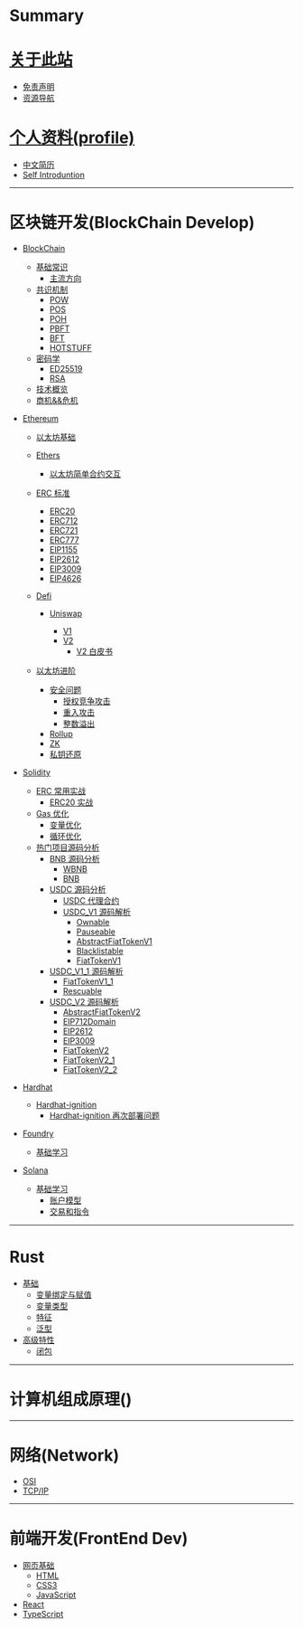 # Summary

# [关于此站]()

- [免责声明](README.md)
- [资源导航](Resources.md)

# [个人资料(profile)]()

- [中文简历](./Personal/简历.md)
- [Self Introduntion](./Personal/resume.md)

---

# 区块链开发(BlockChain Develop)

- [BlockChain](./BlockChain/General/blockchain.md)
  - [基础常识](./BlockChain/General/BasicOfBlockchain.md)
    - [主流方向](./BlockChain/General/Mainstream_direction.md)
  - [共识机制](./BlockChain/General/Consensus/consensus.md)
    - [POW](./BlockChain/General/Consensus/pow.md)
    - [POS](./BlockChain/General/Consensus/pos.md)
    - [POH](./BlockChain/General/Consensus/poh.md)
    - [PBFT](./BlockChain/General/Consensus/pbft.md)
    - [BFT](./BlockChain/General/Consensus/bft.md)
    - [HOTSTUFF](./BlockChain/General/Consensus/hotstuff.md)
  - [密码学](./BlockChain/cryptography/cryptography.md)
    - [ED25519](./BlockChain/cryptography/ED25519/ED25519.md)
    - [RSA](./BlockChain/cryptography/RSA/RSA.md)
  - [技术概览](./BlockChain/./General/TechGuides/techguides.md)
  - [商机&&危机]()
- [Ethereum](./BlockChain/Ethereum/ethereum.md)

  - [以太坊基础](./BlockChain/Ethereum/Basic/EthereumBasic.md)
  - [Ethers]()
    - [以太坊简单合约交互]()
  - [ERC 标准](./BlockChain/Ethereum/ERC/ERC.md)
    - [ERC20](./BlockChain/Ethereum/ERC/ERC20.md)
    - [ERC712](./BlockChain/Ethereum/ERC/ERC712.md)
    - [ERC721](./BlockChain/Ethereum/ERC/ERC721.md)
    - [ERC777](./BlockChain/Ethereum/ERC/ERC777.md)
    - [EIP1155](./BlockChain/Ethereum/ERC/ERC1155.md)
    - [EIP2612](./BlockChain/Ethereum/ERC/ERC2612.md)
    - [EIP3009](./BlockChain/Ethereum/ERC/ERC3009.md)
    - [EIP4626](./BlockChain/Ethereum/ERC/ERC4626.md)
  - [Defi]()

    - [Uniswap](./BlockChain/Ethereum/Defi/Uniswap/uniswap.md)

      - [V1](./BlockChain/Ethereum/Defi/Uniswap/V1/uniswapv1.md)
      - [V2](./BlockChain/Ethereum/Defi/Uniswap/V2/uniswapv2.md)
        - [V2 白皮书](./BlockChain/Ethereum/Defi/Uniswap/V2/whitepaper/uniswapV2whitepaper.md)

  - [以太坊进阶]()
    - [安全问题]()
      - [授权竞争攻击](./BlockChain/Ethereum/Advanced/SafetyProblems/authorizeAttack/authorizeRaceAttack.md)
      - [重入攻击](./BlockChain/Ethereum/Advanced/SafetyProblems/reentrancyAttack/reentrancyAttack.md)
      - [整数溢出](.//BlockChain/Ethereum/Advanced/SafetyProblems/integerOverflow/overflow.md)
    - [Rollup](./BlockChain/Ethereum/Advanced/Rollup.md)
    - [ZK](./BlockChain/Ethereum/Advanced/ZK.md)
    - [私钥还原](./BlockChain/Ethereum/Advanced/PrivatekeyCovert.md)

- [Solidity]()

  - [ERC 常用实战](./BlockChain/Ethereum/Solidity/Basic/ErcImplementation/ErcImplementation.md)
    - [ERC20 实战](./BlockChain/Ethereum/Solidity/Basic/ErcImplementation/ERC20/CustomizedERC20V1.md)
  - [Gas 优化](./BlockChain/Ethereum/Solidity/GasOptimization/gasOptimization.md)
    - [变量优化](./BlockChain/Ethereum/Solidity/GasOptimization/variables/variables.md)
    - [循环优化](./BlockChain/Ethereum/Solidity/GasOptimization/loop/loop.md)
  - [热门项目源码分析]()
    - [BNB 源码分析]()
      - [WBNB](./BlockChain/Ethereum/Solidity/SourceCodeAnalysis/BNB/WBNB/WBNB.md)
      - [BNB](./BlockChain/Ethereum/Solidity/SourceCodeAnalysis/BNB/BNB-ETH/BNB.md)
    - [USDC 源码分析](./BlockChain/Ethereum/Solidity/SourceCodeAnalysis/USDC/USDC.md)
      - [USDC 代理合约](./BlockChain/Ethereum/Solidity/SourceCodeAnalysis/USDC/FiatTokenProxy/FiatTokenProxy.md)
      - [USDC_V1 源码解析](./BlockChain/Ethereum/Solidity/SourceCodeAnalysis/USDC/V1/USDCV1.md)
        - [Ownable](./BlockChain/Ethereum/Solidity/SourceCodeAnalysis/USDC/V1/sourcecode/Ownable/Ownable.md)
        - [Pauseable](./BlockChain/Ethereum/Solidity/SourceCodeAnalysis/USDC/V1/sourcecode/Pauseable/Pauseable.md)
        - [AbstractFiatTokenV1](./BlockChain/Ethereum/Solidity/SourceCodeAnalysis/USDC/V1/sourcecode/AbstractFiatTokenV1/AbstractFiatTokenV1.md)
        - [Blacklistable](./BlockChain/Ethereum/Solidity/SourceCodeAnalysis/USDC/V1/sourcecode/Blacklistable/Blacklistable.md)
        - [FiatTokenV1](./BlockChain/Ethereum/Solidity/SourceCodeAnalysis/USDC/V1/sourcecode/FiatTokenV1/FiatTokenV1.md)
    - [USDC_V1_1 源码解析](./BlockChain/Ethereum/Solidity/SourceCodeAnalysis/USDC/V1.1/USDCV1_1.md)
      - [FiatTokenV1_1](./BlockChain/Ethereum/Solidity/SourceCodeAnalysis/USDC/V1.1/sourcecode/FiatTokenV1_1/FiatTokenV1_1.md)
      - [Rescuable](./BlockChain/Ethereum/Solidity/SourceCodeAnalysis/USDC/V1.1/sourcecode/Rescuable/Rescuable.md)
    - [USDC_V2 源码解析](./BlockChain/Ethereum/Solidity/SourceCodeAnalysis/USDC/V2/USDCV2.md)
      - [AbstractFiatTokenV2](./BlockChain/Ethereum/Solidity/SourceCodeAnalysis/USDC/V2/sourcecode/AbstractFiatTokenV2/AbstractFiatTokenV2.md)
      - [EIP712Domain](./BlockChain/Ethereum/Solidity/SourceCodeAnalysis/USDC/V2/sourcecode/EIP712Domian/EIP712Domain.md)
      - [EIP2612](./BlockChain/Ethereum/Solidity/SourceCodeAnalysis/USDC/V2/sourcecode/EIP2612/EIP2612.md)
      - [EIP3009](./BlockChain/Ethereum/Solidity/SourceCodeAnalysis/USDC/V2/sourcecode/EIP3009/EIP3009.md)
      - [FiatTokenV2](./BlockChain/Ethereum/Solidity/SourceCodeAnalysis/USDC/V2/sourcecode/FiatTokenV2/FiatTokenV2.md)
      - [FiatTokenV2_1](./BlockChain/Ethereum/Solidity/SourceCodeAnalysis/USDC/V2/sourcecode/FiatTokenV2_1/FiatTokenV2_1.md)
      - [FiatTokenV2_2](./BlockChain/Ethereum/Solidity/SourceCodeAnalysis/USDC/V2/sourcecode/FiatTokenV2_2/FiatTokenV2_2.md)

- [Hardhat]()
  - [Hardhat-ignition]()
    - [Hardhat-ignition 再次部署问题](./BlockChain/Hardhat/Hardhat-Ignition/redeploy/ignition-redeploy.md)
- [Foundry](./BlockChain/Foundry/FoundryGuide.md)
  - [基础学习]()
- [Solana](./BlockChain/Solana/Basic/SolanaBasicGuide.md)
  - [基础学习]()
    - [账户模型](./BlockChain/Solana/Basic/accountmodel/accountmodel.md)
    - [交易和指令](./BlockChain/Solana/Basic/Transactions&Instructions/transactions&instructions.md)

---

# Rust

- [基础](./Rust/Basic.md)
  - [变量绑定与赋值](./Rust/Basic/变量绑定与赋值.md)
  - [变量类型](./Rust/Basic/Variables.md)
  - [特征](./Rust/Basic/Trait.md)
  - [泛型](./Rust/Basic/generics.md)
- [高级特性]()
  - [闭包](./Rust/Hard/closure.md)

---

# 计算机组成原理()

---

# 网络(Network)

- [OSI](./Network/Model/OSI.md)
- [TCP/IP](./Network/Model/TCP_IP.md)

---

# 前端开发(FrontEnd Dev)

- [网页基础]()
  - [HTML]()
  - [CSS3]()
  - [JavaScript]()
- [React]()
- [TypeScript]()
